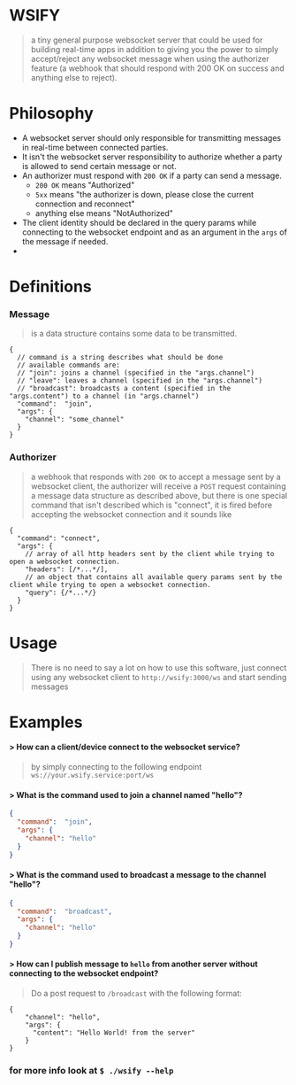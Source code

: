 WSIFY
======
> a tiny general purpose websocket server that could be used for building real-time apps
> in addition to giving you the power to simply accept/reject any websocket message when using the
> authorizer feature (a webhook that should respond with 200 OK on success and anything else to reject).

Philosophy
==========
- A websocket server should only responsible for transmitting messages in real-time between connected parties.
- It isn't the websocket server responsibility to authorize whether a party is allowed to send certain message or not.
- An authorizer must respond with `200 OK` if a party can send a message.
  - `200 OK` means "Authorized"
  - `5xx` means "the authorizer is down, please close the current connection and reconnect"
  - anything else means "NotAuthorized"
- The client identity should be declared in the query params while connecting to the websocket endpoint and as an argument in the `args` of the message if needed.
- 

Definitions
============
### Message
> is a data structure contains some data to be transmitted.

```json5
{
  // command is a string describes what should be done
  // available commands are:
  // "join": joins a channel (specified in the "args.channel")
  // "leave": leaves a channel (specified in the "args.channel")
  // "broadcast": broadcasts a content (specified in the "args.content") to a channel (in "args.channel")
  "command":  "join",
  "args": {
    "channel": "some_channel"
  }
}
```

### Authorizer
> a webhook that responds with `200 OK` to accept a message sent by a websocket client,
> the authorizer will receive a `POST` request containing a message data structure as described above, but there
> is one special command that isn't described which is "connect", it is fired before accepting the websocket connection
> and it sounds like 
```json5
{
  "command": "connect",
  "args": {
    // array of all http headers sent by the client while trying to open a websocket connection.
    "headers": [/*...*/],
    // an object that contains all available query params sent by the client while trying to open a websocket connection.
    "query": {/*...*/}
  }
}
```

Usage
=====
> There is no need to say a lot on how to use this software, just connect using any websocket client to `http://wsify:3000/ws` and start sending messages


Examples
========

#### \> How can a client/device connect to the websocket service?
> by simply connecting to the following endpoint `ws://your.wsify.service:port/ws`


#### \> What is the command used to join a channel named "hello"?
>
```json
{
  "command":  "join",
  "args": {
    "channel": "hello"
  }
}
```

#### \> What is the command used to broadcast a message to the channel "hello"?
```json
{
  "command":  "broadcast",
  "args": {
    "channel": "hello"
  }
}
```

#### \> How can I publish message to `hello` from another server without connecting to the websocket endpoint?
> Do a post request to `/broadcast` with the following format:
```json5
{
    "channel": "hello",
    "args": {
      "content": "Hello World! from the server"
    }
}
```

### for more info look at `$ ./wsify --help`